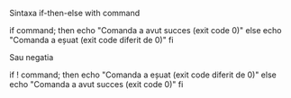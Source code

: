 Sintaxa if-then-else with command

if command; then
    echo "Comanda a avut succes (exit code 0)"
else
    echo "Comanda a eșuat (exit code diferit de 0)"
fi

Sau negatia

if ! command; then
    echo "Comanda a eșuat (exit code diferit de 0)"
else
    echo "Comanda a avut succes (exit code 0)"
fi


